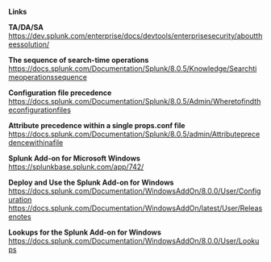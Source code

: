 **Links**


**TA/DA/SA**
https://dev.splunk.com/enterprise/docs/devtools/enterprisesecurity/abouttheessolution/

**The sequence of search-time operations**
https://docs.splunk.com/Documentation/Splunk/8.0.5/Knowledge/Searchtimeoperationssequence

**Configuration file precedence**
https://docs.splunk.com/Documentation/Splunk/8.0.5/Admin/Wheretofindtheconfigurationfiles

**Attribute precedence within a single props.conf file**
https://docs.splunk.com/Documentation/Splunk/8.0.5/admin/Attributeprecedencewithinafile


**Splunk Add-on for Microsoft Windows**
https://splunkbase.splunk.com/app/742/

**Deploy and Use the Splunk Add-on for Windows**
https://docs.splunk.com/Documentation/WindowsAddOn/8.0.0/User/Configuration
https://docs.splunk.com/Documentation/WindowsAddOn/latest/User/Releasenotes


**Lookups for the Splunk Add-on for Windows**
https://docs.splunk.com/Documentation/WindowsAddOn/8.0.0/User/Lookups






